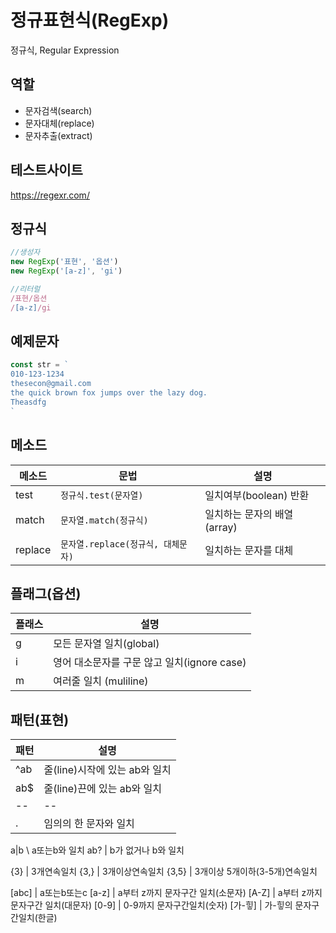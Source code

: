 # 정규표현식(RegExp)
정규식, Regular Expression

## 역할
- 문자검색(search)
- 문자대체(replace)
- 문자추출(extract)

## 테스트사이트
https://regexr.com/

## 정규식
```js
//생성자
new RegExp('표현', '옵션')
new RegExp('[a-z]', 'gi')

//리터럴
/표현/옵션
/[a-z]/gi
```

## 예제문자
```js
const str = `
010-123-1234
thesecon@gmail.com
the quick brown fox jumps over the lazy dog.
Theasdfg
`
```

## 메소드
메소드 | 문법 | 설명
-- | -- | --
test | `정규식.test(문자열)` | 일치여부(boolean) 반환
match | `문자열.match(정규식)` | 일치하는 문자의 배열(array)
replace | `문자열.replace(정규식, 대체문자)` | 일치하는 문자를 대체

## 플래그(옵션)
플래스 | 설명
-- | --
g | 모든 문자열 일치(global)
i | 영어 대소문자를 구문 않고 일치(ignore case)
m | 여러줄 일치 (muliline)

## 패턴(표현)

패턴 | 설명
--|--
^ab | 줄(line)시작에 있는 ab와 일치
ab$ | 줄(line)끈에 있는 ab와 일치
--|--
. | 임의의 한 문자와 일치
a&verbar;b \ a또는b와 일치
ab? | b가 없거나 b와 일치

{3} | 3개연속일치
{3,} | 3개이상연속일치
{3,5} | 3개이상 5개이하(3-5개)연속일치

[abc] | a또는b또는c
[a-z] | a부터 z까지 문자구간 일치(소문자)
[A-Z] | a부터 z까지 문자구간 일치(대문자)
[0-9] | 0-9까지 문자구간일치(숫자)
[가-힣] | 가-힣의 문자구간일치(한글)